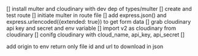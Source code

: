 [] install multer and cloudinary with dev dep of types/multer
[] create and test route
[] initiate multer in route file
[] add express.json() and express.urlencoded({extended: true}) to get form data
[] grab cloudinary api key and secret and env variable
[] import v2 as cloudinary from cloudinary
[] conifg cloudinary with cloud_name, api_key, api_secret
[]

add origin to env
return only file id and url to download in json
